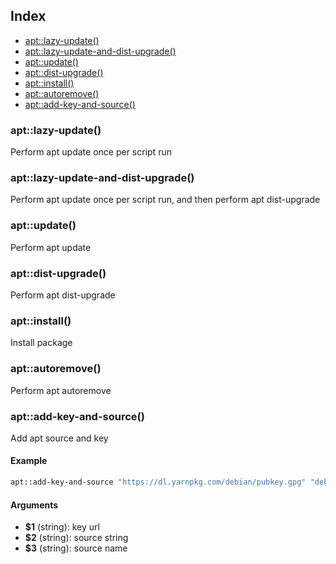 ## Index

* [apt::lazy-update()](#aptlazy-update)
* [apt::lazy-update-and-dist-upgrade()](#aptlazy-update-and-dist-upgrade)
* [apt::update()](#aptupdate)
* [apt::dist-upgrade()](#aptdist-upgrade)
* [apt::install()](#aptinstall)
* [apt::autoremove()](#aptautoremove)
* [apt::add-key-and-source()](#aptadd-key-and-source)

### apt::lazy-update()

Perform apt update once per script run

### apt::lazy-update-and-dist-upgrade()

Perform apt update once per script run, and then perform apt dist-upgrade

### apt::update()

Perform apt update

### apt::dist-upgrade()

Perform apt dist-upgrade

### apt::install()

Install package

### apt::autoremove()

Perform apt autoremove

### apt::add-key-and-source()

Add apt source and key

#### Example

```bash
apt::add-key-and-source "https://dl.yarnpkg.com/debian/pubkey.gpg" "deb https://dl.yarnpkg.com/debian/ stable main" "yarn" | fail
```

#### Arguments

* **$1** (string): key url
* **$2** (string): source string
* **$3** (string): source name

